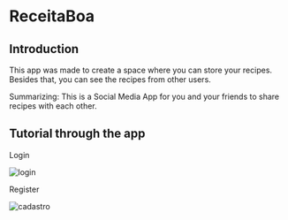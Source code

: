 # ReceitaBoa

## Introduction

This app was made to create a space where you can store your recipes.
Besides that, you can see the recipes from other users.

Summarizing: This is a Social Media App for you and your friends to share recipes with each other.

## Tutorial through the app

Login

![login](https://user-images.githubusercontent.com/37719411/90185152-a31d7c80-dd8c-11ea-950e-88e0d6b2c3f1.PNG)

Register

![cadastro](https://user-images.githubusercontent.com/37719411/90184915-44580300-dd8c-11ea-9856-62b2326c7ff1.PNG)
